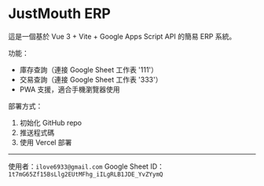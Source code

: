 # JustMouth ERP

這是一個基於 Vue 3 + Vite + Google Apps Script API 的簡易 ERP 系統。

功能：
- 庫存查詢（連接 Google Sheet 工作表 '111'）
- 交易查詢（連接 Google Sheet 工作表 '333'）
- PWA 支援，適合手機瀏覽器使用

部署方式：
1. 初始化 GitHub repo
2. 推送程式碼
3. 使用 Vercel 部署

---

使用者：`ilove6933@gmail.com`
Google Sheet ID：`1t7mG65Zf15BsLlg2EUtMFhg_iILgRLB1JDE_YvZYymQ`
